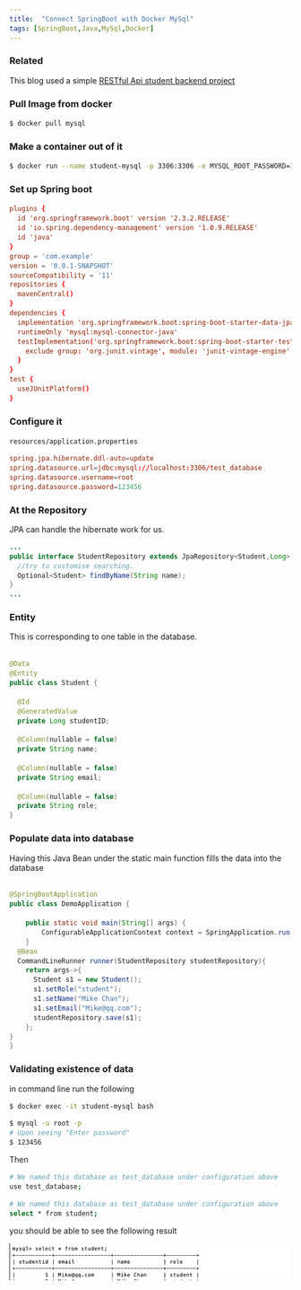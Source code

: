 ```yaml
---
title:  "Connect SpringBoot with Docker MySql"
tags: [SpringBoot,Java,MySql,Docker]
---
```

### Related
This blog used a simple [RESTful Api student backend project](https://github.com/jackytsheng/backend-student-demo)


### Pull Image from docker
```bash
$ docker pull mysql

```

### Make a container out of it

```bash
$ docker run --name student-mysql -p 3306:3306 -e MYSQL_ROOT_PASSWORD=123456 -d mysql
```

### Set up Spring boot

```conf
plugins {
  id 'org.springframework.boot' version '2.3.2.RELEASE'
  id 'io.spring.dependency-management' version '1.0.9.RELEASE'
  id 'java'
}
group = 'com.example'
version = '0.0.1-SNAPSHOT'
sourceCompatibility = '11'
repositories {
  mavenCentral()
}
dependencies {
  implementation 'org.springframework.boot:spring-boot-starter-data-jpa'
  runtimeOnly 'mysql:mysql-connector-java'
  testImplementation('org.springframework.boot:spring-boot-starter-test') {
    exclude group: 'org.junit.vintage', module: 'junit-vintage-engine'
  }
}
test {
  useJUnitPlatform()
}
```


### Configure it

`resources/application.properties`

```conf
spring.jpa.hibernate.ddl-auto=update
spring.datasource.url=jdbc:mysql://localhost:3306/test_database
spring.datasource.username=root
spring.datasource.password=123456
```


### At the Repository

JPA can handle the hibernate work for us.

```java
...
public interface StudentRepository extends JpaRepository<Student,Long> {
  //try to customise searching.
  Optional<Student> findByName(String name);
}
...
```

### Entity

This is corresponding to one table in the database.
```java

@Data
@Entity
public class Student {

  @Id
  @GeneratedValue
  private Long studentID;

  @Column(nullable = false)
  private String name;

  @Column(nullable = false)
  private String email;

  @Column(nullable = false)
  private String role;
}

```

### Populate data into database

Having this Java Bean under the static main function fills the data into the database
```java

@SpringBootApplication
public class DemoApplication {

	public static void main(String[] args) {
		ConfigurableApplicationContext context = SpringApplication.run(DemoApplication.class, args);
	}
  @Bean
  CommandLineRunner runner(StudentRepository studentRepository){
    return args->{
      Student s1 = new Student();
      s1.setRole("student");
      s1.setName("Mike Chan");
      s1.setEmail("Mike@qq.com");
      studentRepository.save(s1);
    };
}
}
```

### Validating existence of data

in command line run the following


```bash
$ docker exec -it student-mysql bash
```

```bash
$ mysql -u root -p
# Upon seeing "Enter password"
$ 123456
```

Then

```bash
# We named this database as test_database under configuration above
use test_database;
```

```bash
# We named this database as test_database under configuration above
select * from student;
```

you should be able to see the following result

![mysql-result](/assets/images/2020-08-04/mysql-result.png)

